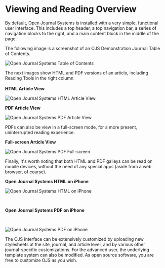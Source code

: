 # Viewing and Reading Overview

By default, Open Journal Systems is installed with a very simple, functional user interface. This includes a top header, a top navigation bar, a series of navigation blocks to the right, and a main content block in the middle of the page.

The following image is a screenshot of an OJS Demonstration Journal Table of Contents.

![Open Journal Systems Table of Contents](images/chapter1/demo_journal.png)


The next images show HTML and PDF versions of an article, including Reading Tools in the right column.
<br>
<br>
**HTML Article View**



![Open Journal Systems HTML Article View](images/chapter1/demo_html_copy.png)



**PDF Article View**

![Open Journal Systems PDF Article View](images/chapter1/demo_pdf_copy.png)


PDFs can also be view in a full-screen mode, for a more present, uninterrupted reading experience.

**Full-screen Article View**

![Open Journal Systems PDF Full-screen](images/chapter1/demo_fullscreen.png)

Finally, it's worth noting that both HTML and PDF galleys can be read on mobile devices, without the need of any special apps (aside from a web browser, of course).



**Open Journal Systems HTML on iPhone**



![Open Journal Systems HTML on iPhone](images/chapter1/mobile_html_sm.png)



<br>

**Open Journal Systems PDF on iPhone**

<br>



![Open Journal Systems PDF on iPhone](images/chapter1/mobile_pdf_sm.png)




The OJS interface can be extensively customized by uploading new stylesheets at the site, journal, and article level, and by various other journal-specific customizations. For the advanced user, the underlying template system can also be modified. As open source software, you are free to customize OJS as you wish.



